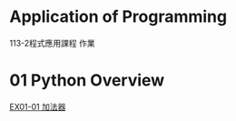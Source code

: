 # Application of Programming
113-2程式應用課程 作業
# 01 Python Overview
[EX01-01 加法器](https://example.com](https://github.com/eric052/PIS2022/blob/main/EX01_01_%E5%8A%A0%E6%B3%95%E5%99%A8.ipynb))
